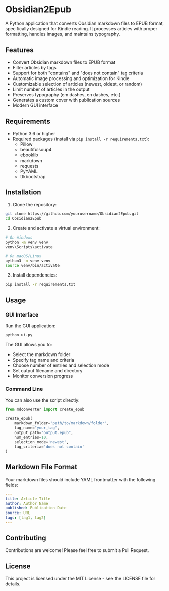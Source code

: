 # Obsidian2Epub

A Python application that converts Obsidian markdown files to EPUB format, specifically designed for Kindle reading. It processes articles with proper formatting, handles images, and maintains typography.

## Features

- Convert Obsidian markdown files to EPUB format
- Filter articles by tags
- Support for both "contains" and "does not contain" tag criteria
- Automatic image processing and optimization for Kindle
- Customizable selection of articles (newest, oldest, or random)
- Limit number of articles in the output
- Preserves typography (em dashes, en dashes, etc.)
- Generates a custom cover with publication sources
- Modern GUI interface

## Requirements

- Python 3.6 or higher
- Required packages (install via `pip install -r requirements.txt`):
  - Pillow
  - beautifulsoup4
  - ebooklib
  - markdown
  - requests
  - PyYAML
  - ttkbootstrap

## Installation

1. Clone the repository:
```bash
git clone https://github.com/yourusername/Obsidian2Epub.git
cd Obsidian2Epub
```

2. Create and activate a virtual environment:
```bash
# On Windows
python -m venv venv
venv\Scripts\activate

# On macOS/Linux
python3 -m venv venv
source venv/bin/activate
```

3. Install dependencies:
```bash
pip install -r requirements.txt
```

## Usage

### GUI Interface

Run the GUI application:
```bash
python ui.py
```

The GUI allows you to:
- Select the markdown folder
- Specify tag name and criteria
- Choose number of entries and selection mode
- Set output filename and directory
- Monitor conversion progress

### Command Line

You can also use the script directly:
```python
from mdconverter import create_epub

create_epub(
    markdown_folder="path/to/markdown/folder",
    tag_name="your_tag",
    output_path="output.epub",
    num_entries=10,
    selection_mode='newest',
    tag_criteria='does not contain'
)
```

## Markdown File Format

Your markdown files should include YAML frontmatter with the following fields:
```yaml
---
title: Article Title
author: Author Name
published: Publication Date
source: URL
tags: [tag1, tag2]
---
```


## Contributing

Contributions are welcome! Please feel free to submit a Pull Request.

## License

This project is licensed under the MIT License - see the LICENSE file for details. 